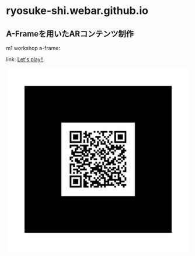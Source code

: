 # ryosuke-shi.webar.github.io

## A-Frameを用いたARコンテンツ制作
m1 workshop a-frame: 

link: 
[Let's play!!](https://ryosuke-shi.github.io/ryosuke-shi.webar.github.io/webar/ "Web AR")

![AR-marker](https://github.com/ryosuke-shi/ryosuke-shi.webar.github.io/blob/main/pattern-urlQR.png?raw=true)
